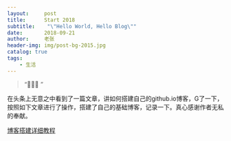 ```yaml
---
layout:     post
title:      Start 2018
subtitle:    "\"Hello World, Hello Blog\""
date:       2018-09-21
author:     老张
header-img: img/post-bg-2015.jpg
catalog: true
tags:
    - 生活
---
```


> “🙉🙉🙉 ”



在头条上无意之中看到了一篇文章，讲如何搭建自己的github.io博客，G了一下，按照如下文章进行了操作，搭建了自己的基础博客，记录一下。真心感谢作者无私的奉献。

[博客搭建详细教程](https://github.com/qiubaiying/qiubaiying.github.io/wiki/%E5%8D%9A%E5%AE%A2%E6%90%AD%E5%BB%BA%E8%AF%A6%E7%BB%86%E6%95%99%E7%A8%8B)

